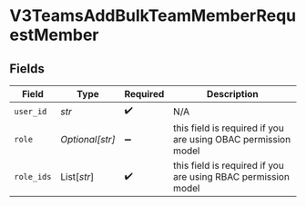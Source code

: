 # V3TeamsAddBulkTeamMemberRequestMember


## Fields

| Field                                                         | Type                                                          | Required                                                      | Description                                                   |
| ------------------------------------------------------------- | ------------------------------------------------------------- | ------------------------------------------------------------- | ------------------------------------------------------------- |
| `user_id`                                                     | *str*                                                         | :heavy_check_mark:                                            | N/A                                                           |
| `role`                                                        | *Optional[str]*                                               | :heavy_minus_sign:                                            | this field is required if you are using OBAC permission model |
| `role_ids`                                                    | List[*str*]                                                   | :heavy_check_mark:                                            | this field is required if you are using RBAC permission model |
